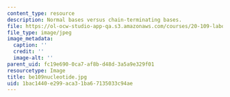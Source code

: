 ```yaml
---
content_type: resource
description: Normal bases versus chain-terminating bases.
file: https://ol-ocw-studio-app-qa.s3.amazonaws.com/courses/20-109-laboratory-fundamentals-in-biological-engineering-fall-2007/1bac1440e299aca31ba67135033c94ae_be109nucleotide.jpg
file_type: image/jpeg
image_metadata:
  caption: ''
  credit: ''
  image-alt: ''
parent_uid: fc19e690-0ca7-af8b-d48d-3a5a9e329f01
resourcetype: Image
title: be109nucleotide.jpg
uid: 1bac1440-e299-aca3-1ba6-7135033c94ae
---
```

